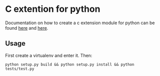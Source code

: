 # C extention for python

Documentation on how to create a c extension module for python can be found [here](https://docs.python.org/3/extending/extending.html) and [here](https://docs.python.org/3/extending/building.html#building).

## Usage
First create a virtualenv and enter it. Then:
```
python setup.py build && python setup.py install && python tests/test.py
```
